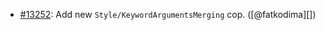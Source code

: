 * [#13252](https://github.com/rubocop/rubocop/pull/13252): Add new `Style/KeywordArgumentsMerging` cop. ([@fatkodima][])
